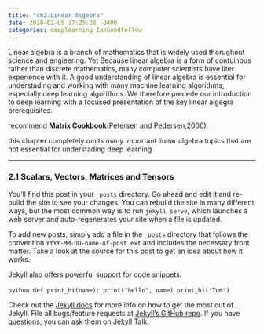 ```yaml
---
title: "ch2.Linear Algebra"
date: 2020-02-05 17:25:28 -0400
categories: deeplearning IanGoodfellow
---
```


<Abstract>
  
  Linear algebra is a branch of mathematics that is widely used thorughout science and engieering.
  Yet Because linear algebra is a form of contuinous rather than discrete mathematics, many computer scientists have liter experience with it.
  A good understanding of linear algebra is essential for understading and working with many machine learning algorithms, especially deep learning algorithms.
  We therefore precede our introduction to deep learning with a focused presentation of the key linear algegra prerequisites.
  
  recommend **Matrix Cookbook**(Petersen and Pedersen,2006).
  
  this chapter completely omits many important linear algebra topics that are not essential for understading deep learning
  
----------------
### 2.1 Scalars, Vectors, Matrices and Tensors

You’ll find this post in your `_posts` directory. Go ahead and edit it and re-build the site to see your changes. You can rebuild the site in many different ways, but the most common way is to run `jekyll serve`, which launches a web server and auto-regenerates your site when a file is updated.

To add new posts, simply add a file in the `_posts` directory that follows the convention `YYYY-MM-DD-name-of-post.ext` and includes the necessary front matter. Take a look at the source for this post to get an idea about how it works.

Jekyll also offers powerful support for code snippets:

​```python
def print_hi(name):
  print("hello", name)
print_hi('Tom')
​```

Check out the [Jekyll docs][jekyll-docs] for more info on how to get the most out of Jekyll. File all bugs/feature requests at [Jekyll’s GitHub repo][jekyll-gh]. If you have questions, you can ask them on [Jekyll Talk][jekyll-talk].

[jekyll-docs]: https://jekyllrb.com/docs/home
[jekyll-gh]:   https://github.com/jekyll/jekyll
[jekyll-talk]: https://talk.jekyllrb.com/
